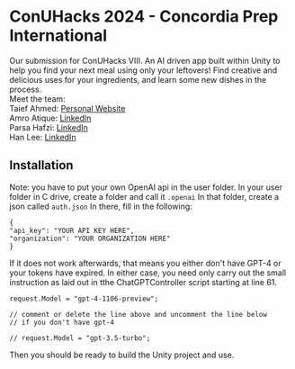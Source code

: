 # ConUHacks 2024 - Concordia Prep International

Our submission for ConUHacks VIII.
An AI driven app built within Unity to help you find your next meal using only your leftovers! Find creative and delicious uses for your ingredients, and learn some new dishes in the process.  
Meet the team:  
Taief Ahmed: [Personal Website](https://inxendere.github.io)  
Amro Atique: [LinkedIn](https://inxendere.github.io)  
Parsa Hafzi: [LinkedIn](https://inxendere.github.io)   
Han Lee: [LinkedIn](https://inxendere.github.io)  



## Installation
Note: you have to put your own OpenAI api in the user folder.
In your user folder in C drive, create a folder and call it ```.openai```
In that folder, create a json called ```auth.json```
In there, fill in the following:
```
{
"api_key": "YOUR API KEY HERE",
"organization": "YOUR ORGANIZATION HERE"
}
```
If it does not work afterwards, that means you either don't have GPT-4 or your tokens have expired.
In either case, you need only carry out the small instruction as laid out in tthe ChatGPTController script starting at line 61.
```
request.Model = "gpt-4-1106-preview";

// comment or delete the line above and uncomment the line below 
// if you don't have gpt-4

// request.Model = "gpt-3.5-turbo";
```
Then you should be ready to build the Unity project and use.

